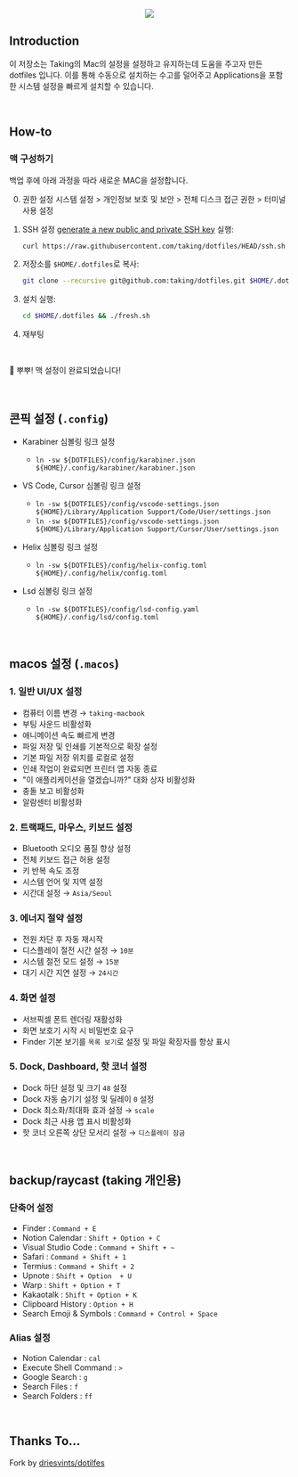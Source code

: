 <p align="center"><img src="art/banner-2x.png"></p>

## Introduction

이 저장소는 Taking의 Mac의 설정을 설정하고 유지하는데 도움을 주고자 만든 dotfiles 입니다. 이를 통해 수동으로 설치하는 수고를 덜어주고 Applications을 포함한 시스템 설정을 빠르게 설치할 수 있습니다.

<br />

## How-to

### 맥 구성하기

백업 후에 아래 과정을 따라 새로운 MAC을 설정합니다.

0. 권한 설정
   시스템 설정 > 개인정보 보호 및 보안 > 전체 디스크 접근 권한 > 터미널 사용 설정

1. SSH 설정
   [generate a new public and private SSH key](https://docs.github.com/en/github/authenticating-to-github/generating-a-new-ssh-key-and-adding-it-to-the-ssh-agent) 실행:

   ```zsh
   curl https://raw.githubusercontent.com/taking/dotfiles/HEAD/ssh.sh | sh -s "taking@duck.com"
   ```

2. 저장소를 `$HOME/.dotfiles`로 복사:

   ```zsh
   git clone --recursive git@github.com:taking/dotfiles.git $HOME/.dotfiles
   ```

3. 설치 실행:

   ```zsh
   cd $HOME/.dotfiles && ./fresh.sh
   ```

4. 재부팅

<br />

🎉 뿌뿌! 맥 설정이 완료되었습니다!

<br />

## 콘픽 설정 (`.config`)

- Karabiner 심볼링 링크 설정

  - `ln -sw ${DOTFILES}/config/karabiner.json ${HOME}/.config/karabiner/karabiner.json`

- VS Code, Cursor 심볼링 링크 설정

  - `ln -sw ${DOTFILES}/config/vscode-settings.json ${HOME}/Library/Application Support/Code/User/settings.json`
  - `ln -sw ${DOTFILES}/config/vscode-settings.json ${HOME}/Library/Application Support/Cursor/User/settings.json`

- Helix 심볼링 링크 설정

  - `ln -sw ${DOTFILES}/config/helix-config.toml ${HOME}/.config/helix/config.toml`

- Lsd 심볼링 링크 설정
  - `ln -sw ${DOTFILES}/config/lsd-config.yaml ${HOME}/.config/lsd/config.toml`

<br />

## macos 설정 (`.macos`)

### 1. 일반 UI/UX 설정

- 컴퓨터 이름 변경 → `taking-macbook`
- 부팅 사운드 비활성화
- 애니메이션 속도 빠르게 변경
- 파일 저장 및 인쇄를 기본적으로 확장 설정
- 기본 파일 저장 위치를 로컬로 설정
- 인쇄 작업이 완료되면 프린터 앱 자동 종료
- "이 애플리케이션을 열겠습니까?" 대화 상자 비활성화
- 충돌 보고 비활성화
- 알람센터 비활성화

### 2. 트랙패드, 마우스, 키보드 설정

- Bluetooth 오디오 품질 향상 설정
- 전체 키보드 접근 허용 설정
- 키 반복 속도 조정
- 시스템 언어 및 지역 설정
- 시간대 설정 → `Asia/Seoul`

### 3. 에너지 절약 설정

- 전원 차단 후 자동 재시작
- 디스플레이 절전 시간 설정 → `10분`
- 시스템 절전 모드 설정 → `15분`
- 대기 시간 지연 설정 → `24시간`

### 4. 화면 설정

- 서브픽셀 폰트 렌더링 재활성화
- 화면 보호기 시작 시 비밀번호 요구
- Finder 기본 보기를 `목록 보기`로 설정 및 파일 확장자를 항상 표시

### 5. Dock, Dashboard, 핫 코너 설정

- Dock 하단 설정 및 크기 `48` 설정
- Dock 자동 숨기기 설정 및 딜레이 `0` 설정
- Dock 최소화/최대화 효과 설정 → `scale`
- Dock 최근 사용 앱 표시 비활성화
- 핫 코너 오른쪽 상단 모서리 설정 → `디스플레이 잠금`

<br />

## backup/raycast (taking 개인용)

### 단축어 설정

- Finder : `Command + E`
- Notion Calendar : `Shift + Option + C`
- Visual Studio Code : `Command + Shift + ~`
- Safari : `Command + Shift + 1`
- Termius : `Command + Shift + 2`
- Upnote : `Shift + Option  + U`
- Warp : `Shift + Option + T`
- Kakaotalk : `Shift + Option + K`
- Clipboard History : `Option + H`
- Search Emoji & Symbols : `Command + Control + Space`

### Alias 설정

- Notion Calendar : `cal`
- Execute Shell Command : `>`
- Google Search : `g`
- Search Files : `f`
- Search Folders : `ff`

<br />

## Thanks To...

Fork by [driesvints/dotilfes](https://github.com/driesvints/dotfiles)
